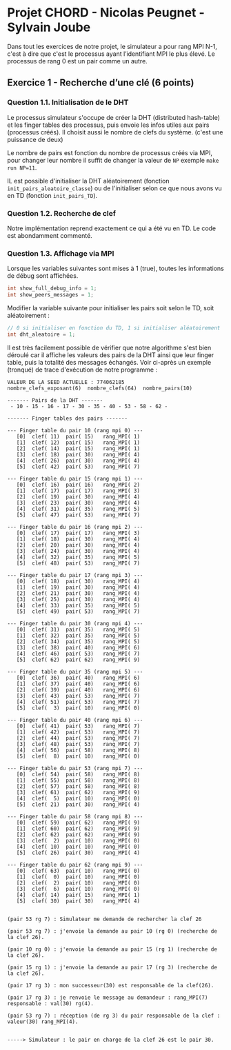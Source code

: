 # Projet CHORD - Nicolas Peugnet - Sylvain Joube

Dans tout les exercices de notre projet, le simulateur a pour rang MPI N-1, c'est à dire que c'est le processus ayant l’identifiant MPI le plus élevé. Le processus de rang 0 est un pair comme un autre.  

## Exercice 1 - Recherche d’une clé (6 points)

### Question 1.1. Initialisation de le DHT

Le processus simulateur s'occupe de créer la DHT (distributed hash-table) et les finger tables des processus, puis envoie les infos utiles aux pairs (processus créés). Il choisit aussi le nombre de clefs du système. (c'est une puissance de deux)

Le nombre de pairs est fonction du nombre de processus créés via MPI, pour changer leur nombre il suffit de changer la valeur de `NP` exemple `make run NP=11`.

IL est possible d'initialiser la DHT aléatoirement (fonction `init_pairs_aleatoire_classe`) ou de l'initialiser selon ce que nous avons vu en TD (fonction `init_pairs_TD`).  

### Question 1.2. Recherche de clef

Notre implémentation reprend exactement ce qui a été vu en TD. Le code est abondamment commenté.

### Question 1.3. Affichage via MPI

Lorsque les variables suivantes sont mises à 1 (true), toutes les informations de débug sont affichées.

```c
int show_full_debug_info = 1;
int show_peers_messages = 1;
```

Modifier la variable suivante pour initialiser les pairs soit selon le TD, soit aléatoirement :

```c
// 0 si initialiser en fonction du TD, 1 si initialiser aléatoirement
int dht_aleatoire = 1;
```

Il est très facilement possible de vérifier que notre algorithme s'est bien déroulé car il affiche les valeurs des pairs de la DHT ainsi que leur finger table, puis la totalité des messages échangés. Voir ci-après un exemple (tronqué) de trace d'exécution de notre programme :

```
VALEUR DE LA SEED ACTUELLE : 774062185
nombre_clefs_exposant(6)  nombre_clefs(64)  nombre_pairs(10) 

------- Pairs de la DHT -------
 - 10 - 15 - 16 - 17 - 30 - 35 - 40 - 53 - 58 - 62 - 

------- Finger tables des pairs -------

--- Finger table du pair 10 (rang mpi 0) ---
   [0]  clef( 11)  pair( 15)   rang_MPI( 1)
   [1]  clef( 12)  pair( 15)   rang_MPI( 1)
   [2]  clef( 14)  pair( 15)   rang_MPI( 1)
   [3]  clef( 18)  pair( 30)   rang_MPI( 4)
   [4]  clef( 26)  pair( 30)   rang_MPI( 4)
   [5]  clef( 42)  pair( 53)   rang_MPI( 7)

--- Finger table du pair 15 (rang mpi 1) ---
   [0]  clef( 16)  pair( 16)   rang_MPI( 2)
   [1]  clef( 17)  pair( 17)   rang_MPI( 3)
   [2]  clef( 19)  pair( 30)   rang_MPI( 4)
   [3]  clef( 23)  pair( 30)   rang_MPI( 4)
   [4]  clef( 31)  pair( 35)   rang_MPI( 5)
   [5]  clef( 47)  pair( 53)   rang_MPI( 7)

--- Finger table du pair 16 (rang mpi 2) ---
   [0]  clef( 17)  pair( 17)   rang_MPI( 3)
   [1]  clef( 18)  pair( 30)   rang_MPI( 4)
   [2]  clef( 20)  pair( 30)   rang_MPI( 4)
   [3]  clef( 24)  pair( 30)   rang_MPI( 4)
   [4]  clef( 32)  pair( 35)   rang_MPI( 5)
   [5]  clef( 48)  pair( 53)   rang_MPI( 7)

--- Finger table du pair 17 (rang mpi 3) ---
   [0]  clef( 18)  pair( 30)   rang_MPI( 4)
   [1]  clef( 19)  pair( 30)   rang_MPI( 4)
   [2]  clef( 21)  pair( 30)   rang_MPI( 4)
   [3]  clef( 25)  pair( 30)   rang_MPI( 4)
   [4]  clef( 33)  pair( 35)   rang_MPI( 5)
   [5]  clef( 49)  pair( 53)   rang_MPI( 7)

--- Finger table du pair 30 (rang mpi 4) ---
   [0]  clef( 31)  pair( 35)   rang_MPI( 5)
   [1]  clef( 32)  pair( 35)   rang_MPI( 5)
   [2]  clef( 34)  pair( 35)   rang_MPI( 5)
   [3]  clef( 38)  pair( 40)   rang_MPI( 6)
   [4]  clef( 46)  pair( 53)   rang_MPI( 7)
   [5]  clef( 62)  pair( 62)   rang_MPI( 9)

--- Finger table du pair 35 (rang mpi 5) ---
   [0]  clef( 36)  pair( 40)   rang_MPI( 6)
   [1]  clef( 37)  pair( 40)   rang_MPI( 6)
   [2]  clef( 39)  pair( 40)   rang_MPI( 6)
   [3]  clef( 43)  pair( 53)   rang_MPI( 7)
   [4]  clef( 51)  pair( 53)   rang_MPI( 7)
   [5]  clef(  3)  pair( 10)   rang_MPI( 0)

--- Finger table du pair 40 (rang mpi 6) ---
   [0]  clef( 41)  pair( 53)   rang_MPI( 7)
   [1]  clef( 42)  pair( 53)   rang_MPI( 7)
   [2]  clef( 44)  pair( 53)   rang_MPI( 7)
   [3]  clef( 48)  pair( 53)   rang_MPI( 7)
   [4]  clef( 56)  pair( 58)   rang_MPI( 8)
   [5]  clef(  8)  pair( 10)   rang_MPI( 0)

--- Finger table du pair 53 (rang mpi 7) ---
   [0]  clef( 54)  pair( 58)   rang_MPI( 8)
   [1]  clef( 55)  pair( 58)   rang_MPI( 8)
   [2]  clef( 57)  pair( 58)   rang_MPI( 8)
   [3]  clef( 61)  pair( 62)   rang_MPI( 9)
   [4]  clef(  5)  pair( 10)   rang_MPI( 0)
   [5]  clef( 21)  pair( 30)   rang_MPI( 4)

--- Finger table du pair 58 (rang mpi 8) ---
   [0]  clef( 59)  pair( 62)   rang_MPI( 9)
   [1]  clef( 60)  pair( 62)   rang_MPI( 9)
   [2]  clef( 62)  pair( 62)   rang_MPI( 9)
   [3]  clef(  2)  pair( 10)   rang_MPI( 0)
   [4]  clef( 10)  pair( 10)   rang_MPI( 0)
   [5]  clef( 26)  pair( 30)   rang_MPI( 4)

--- Finger table du pair 62 (rang mpi 9) ---
   [0]  clef( 63)  pair( 10)   rang_MPI( 0)
   [1]  clef(  0)  pair( 10)   rang_MPI( 0)
   [2]  clef(  2)  pair( 10)   rang_MPI( 0)
   [3]  clef(  6)  pair( 10)   rang_MPI( 0)
   [4]  clef( 14)  pair( 15)   rang_MPI( 1)
   [5]  clef( 30)  pair( 30)   rang_MPI( 4)


(pair 53 rg 7) : Simulateur me demande de rechercher la clef 26

(pair 53 rg 7) : j'envoie la demande au pair 10 (rg 0) (recherche de la clef 26).

(pair 10 rg 0) : j'envoie la demande au pair 15 (rg 1) (recherche de la clef 26).

(pair 15 rg 1) : j'envoie la demande au pair 17 (rg 3) (recherche de la clef 26).

(pair 17 rg 3) : mon successeur(30) est responsable de la clef(26).

(pair 17 rg 3) : je renvoie le message au demandeur : rang_MPI(7)  responsable : val(30) rg(4).

(pair 53 rg 7) : réception (de rg 3) du pair responsable de la clef : valeur(30) rang_MPI(4).


-----> Simulateur : le pair en charge de la clef 26 est le pair 30.


```

